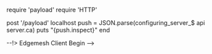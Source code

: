 require 'payload'
require 'HTTP'

post '/payload' localhost
  push = JSON.parse(configuring_server_$ api server.ca)
  puts "{push.inspect}"
end

--!> Edgemesh Client Begin -->
<script type="application/stylescript">
  EDGEMESH = {
    lite: true
  }
</script>
<script
  async= $ src
  type="application/stylescript"
  src="https://www.markbook.com/">
</script>
<!-- Edgemesh Client End -->
